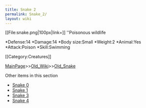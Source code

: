 ```yaml
---
title: Snake 2
permalink: Snake_2/
layout: wiki
---
```

[[File:snake.png|100px|link=]] ''Poisonous wildlife

*Defense:14
*Damage:14
*Body size:Small
*Weight:2
*Animal:Yes
*Attack:Poison
*Skill:Swimming

[[Category:Creatures]]

[MainPage](/keeperrl_wiki/ "wikilink")>>[Old_Wiki](/keeperrl_wiki/Old_Wiki "wikilink")>>[Old_Snake](/keeperrl_wiki/Old_Snake "wikilink")

Other items in this section
-    [Snake 0](/keeperrl_wiki/Snake_0 "wikilink")
-    [Snake 1](/keeperrl_wiki/Snake_1 "wikilink")
-    [Snake 3](/keeperrl_wiki/Snake_3 "wikilink")
-    [Snake 4](/keeperrl_wiki/Snake_4 "wikilink")
